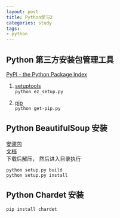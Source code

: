 ```yaml
---
layout: post
title: Python学习2
categories: study
tags: 
- python
---
```


## Python 第三方安装包管理工具
[PyPI - the Python Package Index](https://pypi.python.org/pypi)
1. [setuptools](https://pypi.python.org/pypi/setuptools)  
	`python ez_setup.py`

2. [pip](https://pypi.python.org/pypi/pip)  
	`python get-pip.py`

## Python BeautifulSoup 安装
[安装包](http://www.crummy.com/software/BeautifulSoup/#Download)  
[文档](http://www.crummy.com/software/BeautifulSoup/documentation.html)  
下载后解压， 然后进入目录执行

	python setup.py build 
	python setup.py install

## Python Chardet 安装

	pip install chardet

